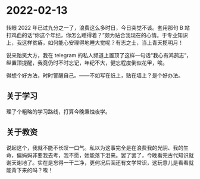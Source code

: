 # 2022-02-13

转眼 2022 年已过九分之一了，浪费这么多时日，今日突觉不该。套用那句 B 站打鸡血的话“你这个年纪，你怎么睡得着？”颇为贴合我现在的心情。于专业知识上，我这样贫瘠，如何能心安理得地睡大觉呢？有志之士，当上青天揽明月！

说来贻笑大方，我在 telegram 的私人频道上置顶了这样一句话“我心有鸿鹄志”，纵置顶提醒，我竟仍时不时忘记，年纪不大，健忘程度倒似花甲，唉。

得想个好方法，时时警醒自己。——不如写在纸上，贴在墙上？是个好办法。

## 关于学习

理了个粗略的学习路线，打算今晚秉烛夜学。

## 关于教资

说起这个，我就不能不长叹一口气。私以为这事完全是在浪费我的光阴、我的生命，偏妈妈非要我去考，我不愿，她能落下泪来。罢了罢了，今晚看完古代知识就谢天谢地了。实在是忘得一干二净，更何况后面还有文学常识，这玩意儿是看看就能背下来的吗？唉！
